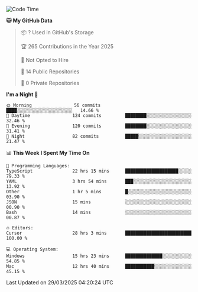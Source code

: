 <!--START_SECTION:waka-->
![Code Time](http://img.shields.io/badge/Code%20Time-6%2C834%20hrs%2037%20mins-blue)

**🐱 My GitHub Data** 

> 📦 ? Used in GitHub's Storage 
 > 
> 🏆 265 Contributions in the Year 2025
 > 
> 🚫 Not Opted to Hire
 > 
> 📜 14 Public Repositories 
 > 
> 🔑 0 Private Repositories 
 > 
**I'm a Night 🦉** 

```text
🌞 Morning                56 commits          ████░░░░░░░░░░░░░░░░░░░░░   14.66 % 
🌆 Daytime                124 commits         ████████░░░░░░░░░░░░░░░░░   32.46 % 
🌃 Evening                120 commits         ████████░░░░░░░░░░░░░░░░░   31.41 % 
🌙 Night                  82 commits          █████░░░░░░░░░░░░░░░░░░░░   21.47 % 
```


📊 **This Week I Spent My Time On** 

```text
💬 Programming Languages: 
TypeScript               22 hrs 15 mins      ████████████████████░░░░░   79.33 % 
YAML                     3 hrs 54 mins       ███░░░░░░░░░░░░░░░░░░░░░░   13.92 % 
Other                    1 hr 5 mins         █░░░░░░░░░░░░░░░░░░░░░░░░   03.90 % 
JSON                     15 mins             ░░░░░░░░░░░░░░░░░░░░░░░░░   00.90 % 
Bash                     14 mins             ░░░░░░░░░░░░░░░░░░░░░░░░░   00.87 % 

🔥 Editors: 
Cursor                   28 hrs 3 mins       █████████████████████████   100.00 % 

💻 Operating System: 
Windows                  15 hrs 23 mins      ██████████████░░░░░░░░░░░   54.85 % 
Mac                      12 hrs 40 mins      ███████████░░░░░░░░░░░░░░   45.15 % 
```


 Last Updated on 29/03/2025 04:20:24 UTC
<!--END_SECTION:waka-->

